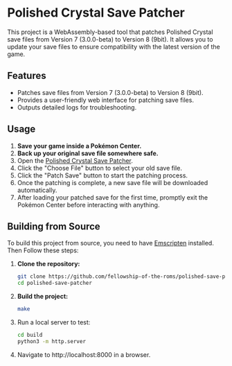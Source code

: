 # Polished Crystal Save Patcher

This project is a WebAssembly-based tool that patches Polished Crystal save files from Version 7 (3.0.0-beta) to Version 8 (9bit). It allows you to update your save files to ensure compatibility with the latest version of the game.

## Features

- Patches save files from Version 7 (3.0.0-beta) to Version 8 (9bit).
- Provides a user-friendly web interface for patching save files.
- Outputs detailed logs for troubleshooting.

## Usage

1. **Save your game inside a Pokémon Center.**
2. **Back up your original save file somewhere safe.**
3. Open the [Polished Crystal Save Patcher](https://fellowship-of-the-roms.github.io/polished-save-patcher/).
4. Click the "Choose File" button to select your old save file.
5. Click the "Patch Save" button to start the patching process.
6. Once the patching is complete, a new save file will be downloaded automatically.
7. After loading your patched save for the first time, promptly exit the Pokémon Center before interacting with anything.

## Building from Source

To build this project from source, you need to have [Emscripten](https://emscripten.org/) installed. 
Then Follow these steps:

1. **Clone the repository:**
   ```sh
   git clone https://github.com/fellowship-of-the-roms/polished-save-patcher.git
   cd polished-save-patcher
   ```

2. **Build the project:**
   ```sh
   make
   ```

3. Run a local server to test:
   ```sh
   cd build
   python3 -m http.server
   ```

4. Navigate to http://localhost:8000 in a browser.
